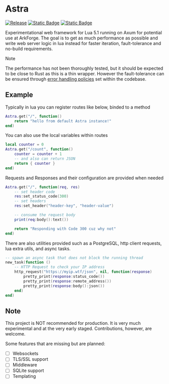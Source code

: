 # Astra

[![Release](https://github.com/ArkForgeLabs/Astra/actions/workflows/release.yml/badge.svg)](https://github.com/ArkForgeLabs/Astra/actions/workflows/release.yml)
[![Static Badge](https://img.shields.io/badge/Join-The_Discord-blue?style=flat&logo=discord&color=blue)](https://discord.com/invite/6PMjUx8x3b)
[![Static Badge](https://img.shields.io/badge/Read_The_Docs-blue?style=flat&logo=docsdotrs&color=%23000000)](https://astra.arkforge.net/docs/latest)

Experimentational web framework for Lua 5.1 running on Axum for potential use at ArkForge. The goal is to get as much performance as possible and write web server logic in lua instead for faster iteration, fault-tolerance and no-build requirements.

> [!Note]
> The performance has not been thoroughly tested, but it should be expected to be close to Rust as this is a thin wrapper. However the fault-tolerance can be ensured through [error handling policies](https://github.com/ArkForgeLabs/Astra/blob/main/src/main.rs#L1-L2) set within the codebase.

## Example

Typically in lua you can register routes like below, binded to a method

```lua
Astra.get("/", function()
    return "hello from default Astra instance!"
end)
```

You can also use the local variables within routes

```lua
local counter = 0
Astra.get("/count", function()
    counter = counter + 1
    -- and also can return JSON
    return { counter }
end)
```

Requests and Responses and their configuration are provided when needed

```lua
Astra.get("/", function(req, res)
    -- set header code
    res:set_status_code(300)
    -- set headers
    res:set_header("header-key", "header-value")

    -- consume the request body
    print(req:body():text())

    return "Responding with Code 300 cuz why not"
end)
```

There are also utilities provided such as a PostgreSQL, http client requests, lua extra utils, and async tasks.

```lua
-- spawn an async task that does not block the running thread
new_task(function ()
    -- HTTP Request to check your IP address
    http_request("https://myip.wtf/json", nil, function(response)
        pretty_print(response:status_code())
        pretty_print(response:remote_address())
        pretty_print(response:body():json())
    end)
end)
```

## Note

This project is NOT recommended for production. It is very much experimental and at the very early staged. Contributions, however, are welcome.

Some features that are missing but are planned:

* [ ] Websockets
* [ ] TLS/SSL support
* [ ] Middleware
* [ ] SQLite support
* [ ] Templating
